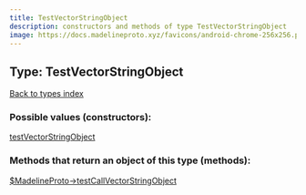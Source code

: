 ```yaml
---
title: TestVectorStringObject
description: constructors and methods of type TestVectorStringObject
image: https://docs.madelineproto.xyz/favicons/android-chrome-256x256.png
---
```

## Type: TestVectorStringObject  
[Back to types index](index.md)



### Possible values (constructors):

[testVectorStringObject](../constructors/testVectorStringObject.md)  



### Methods that return an object of this type (methods):

[$MadelineProto->testCallVectorStringObject](../methods/testCallVectorStringObject.md)  



